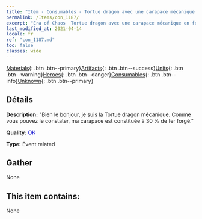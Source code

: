 ```yaml
---
title: "Item - Consumables - Tortue dragon avec une carapace mécanique en forme de marmite"
permalink: /Items/con_1187/
excerpt: "Era of Chaos  Tortue dragon avec une carapace mécanique en forme de marmite"
last_modified_at: 2021-04-14
locale: fr
ref: "con_1187.md"
toc: false
classes: wide
---
```

 [Materials](/fr/Items/){: .btn .btn--primary}[Artifacts](/fr/Items/Artifacts/){: .btn .btn--success}[Units](/fr/Items/Units/){: .btn .btn--warning}[Heroes](/fr/Items/Heroes/){: .btn .btn--danger}[Consumables](/fr/Items/Consumables/){: .btn .btn--info}[Unknown](/fr/Items/Unknown/){: .btn .btn--primary}

## Détails
 **Description:** \"Bien le bonjour, je suis la Tortue dragon mécanique. Comme vous pouvez le constater, ma carapace est constituée à 30 % de fer forgé.\"

 **Quality:** <span style="color: #0000CD">OK</span>

 **Type:** Event related

## Gather

  None

## This item contains:

  None

